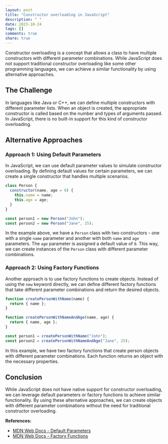 ```yaml
---
layout: post
title: "Constructor overloading in JavaScript"
description: " "
date: 2023-10-24
tags: []
comments: true
share: true
---
```


Constructor overloading is a concept that allows a class to have multiple constructors with different parameter combinations. While JavaScript does not support traditional constructor overloading like some other programming languages, we can achieve a similar functionality by using alternative approaches.

## The Challenge

In languages like Java or C++, we can define multiple constructors with different parameter lists. When an object is created, the appropriate constructor is called based on the number and types of arguments passed. In JavaScript, there is no built-in support for this kind of constructor overloading.

## Alternative Approaches

### Approach 1: Using Default Parameters

In JavaScript, we can use default parameter values to simulate constructor overloading. By defining default values for certain parameters, we can create a single constructor that handles multiple scenarios.

```javascript
class Person {
  constructor(name, age = 0) {
    this.name = name;
    this.age = age;
  }
}

const person1 = new Person("John");
const person2 = new Person("Jane", 25);
```
In the example above, we have a `Person` class with two constructors - one with a single `name` parameter and another with both `name` and `age` parameters. The `age` parameter is assigned a default value of `0`. This way, we can create instances of the `Person` class with different parameter combinations.

### Approach 2: Using Factory Functions

Another approach is to use factory functions to create objects. Instead of using the `new` keyword directly, we can define different factory functions that take different parameter combinations and return the desired objects.

```javascript
function createPersonWithName(name) {
  return { name };
}

function createPersonWithNameAndAge(name, age) {
  return { name, age };
}

const person1 = createPersonWithName("John");
const person2 = createPersonWithNameAndAge("Jane", 25);
```
In this example, we have two factory functions that create person objects with different parameter combinations. Each function returns an object with the necessary properties.

## Conclusion

While JavaScript does not have native support for constructor overloading, we can leverage default parameters or factory functions to achieve similar functionality. By using these alternative approaches, we can create objects with different parameter combinations without the need for traditional constructor overloading.

**References:**

- [MDN Web Docs - Default Parameters](https://developer.mozilla.org/en-US/docs/Web/JavaScript/Reference/Functions/Default_parameters)
- [MDN Web Docs - Factory Functions](https://developer.mozilla.org/en-US/docs/Glossary/Factory_function)